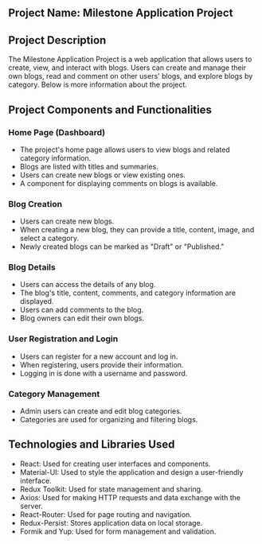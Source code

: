 
## Project Name: Milestone Application Project
## Project Description

The Milestone Application Project is a web application that allows users to create, view, and interact with blogs. Users can create and manage their own blogs, read and comment on other users' blogs, and explore blogs by category. Below is more information about the project.

## Project Components and Functionalities

### Home Page (Dashboard)
- The project's home page allows users to view blogs and related category information.
- Blogs are listed with titles and summaries.
- Users can create new blogs or view existing ones.
- A component for displaying comments on blogs is available.

### Blog Creation
- Users can create new blogs.
- When creating a new blog, they can provide a title, content, image, and select a category.
- Newly created blogs can be marked as "Draft" or "Published."

### Blog Details
- Users can access the details of any blog.
- The blog's title, content, comments, and category information are displayed.
- Users can add comments to the blog.
- Blog owners can edit their own blogs.

### User Registration and Login
- Users can register for a new account and log in.
- When registering, users provide their information.
- Logging in is done with a username and password.

### Category Management
- Admin users can create and edit blog categories.
- Categories are used for organizing and filtering blogs.

## Technologies and Libraries Used
- React: Used for creating user interfaces and components.
- Material-UI: Used to style the application and design a user-friendly interface.
- Redux Toolkit: Used for state management and sharing.
- Axios: Used for making HTTP requests and data exchange with the server.
- React-Router: Used for page routing and navigation.
- Redux-Persist: Stores application data on local storage.
- Formik and Yup: Used for form management and validation.

